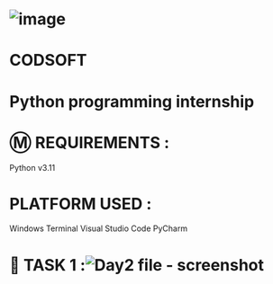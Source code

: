 # ![image](https://github.com/SriranjaniSasikumar/CODSOFT/assets/126678293/3c37c647-e97f-489a-89ae-4c2afa31c90d)

# CODSOFT
# Python programming internship
# Ⓜ️ REQUIREMENTS :
Python v3.11
# PLATFORM USED :
Windows Terminal
Visual Studio Code
PyCharm

# 📝 TASK 1 :![Day2 file - screenshot](https://github.com/SriranjaniSasikumar/CODSOFT/assets/126678293/f6e26c3f-9794-46ec-8054-2ce9efe8acee)

